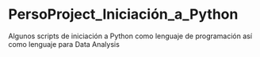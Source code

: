 # PersoProject_Iniciaci&oacute;n_a_Python
Algunos scripts de iniciación a Python como lenguaje de programación así como lenguaje para Data Analysis
